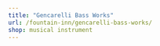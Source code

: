 ```yaml
---
title: "Gencarelli Bass Works"
url: /fountain-inn/gencarelli-bass-works/
shop: musical instrument
---
```

